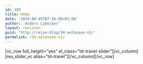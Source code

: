 ```yaml
---
id: 389
title: Home
date: '2019-08-05T07:36:08+01:00'
author: 'Anders Lybecker'
layout: revision
guid: 'http://rejse.blog/34-autosave-v1/'
permalink: /34-autosave-v1/
---
```


\[vc\_row full\_height=”yes” el\_class=”td-travel-slider”\]\[vc\_column\]\[rev\_slider\_vc alias=”td-travel”\]\[/vc\_column\]\[/vc\_row\]